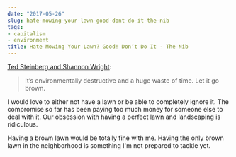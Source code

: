 ```yaml
---
date: "2017-05-26"
slug: hate-mowing-your-lawn-good-dont-do-it-the-nib
tags:
- capitalism
- environment
title: Hate Mowing Your Lawn? Good! Don’t Do It - The Nib
---
```


[Ted Steinberg and Shannon Wright][1]:

> It’s environmentally destructive and a huge waste of time. Let it go brown. 

I would love to either not have a lawn or be able to completely ignore it. The compromise so far has been paying too much money for someone else to deal with it. Our obsession with having a perfect lawn and landscaping is ridiculous.

Having a brown lawn would be totally fine with me. Having the only brown lawn in the neighborhood is something I'm not prepared to tackle yet.

 [1]: https://thenib.com/hate-mowing-your-lawn-good-don-t-do-it
